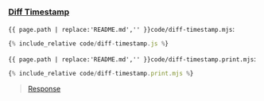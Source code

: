 ### [Diff Timestamp](code.zip)

`{{ page.path | replace:'README.md','' }}code/diff-timestamp.mjs`:
```js
{% include_relative code/diff-timestamp.js %}
```

`{{ page.path | replace:'README.md','' }}code/diff-timestamp.print.mjs`:
```js
{% include_relative code/diff-timestamp.print.mjs %}
```

> [Response](response/diff-timestamp.js)